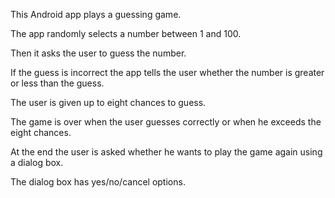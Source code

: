 This Android app plays a guessing game.

The app randomly selects a number between 1 and 100. 

Then it asks the user to guess the number. 

If the guess is incorrect the app tells the user whether the number is greater or less than the guess. 

The user is given up to eight chances to guess. 

The game is over when the user guesses correctly or when he exceeds the eight chances. 

At the end the user is asked whether he wants to play the
game again using a dialog box. 

The dialog box has yes/no/cancel options. 
